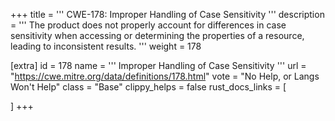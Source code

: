 +++
title = '''
CWE-178: Improper Handling of Case Sensitivity
'''
description	= '''
The product does not properly account for differences in case sensitivity when accessing or determining the properties of a resource, leading to inconsistent results.
'''
weight = 178

[extra]
id = 178
name = '''
Improper Handling of Case Sensitivity
'''
url = "https://cwe.mitre.org/data/definitions/178.html"
vote = "No Help, or Langs Won't Help"
class = "Base"
clippy_helps = false
rust_docs_links = [
	
]
+++
